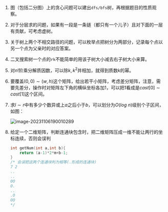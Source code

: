 1. 图（包括二分图）上的贪心问题可以建出`dfs/bfs`树，再根据题目的性质观察。

2. 对于分层求的问题，如果有一段是一条链（都只有一个儿子）且对下面的一层有贡献，可考虑虚树。

3. 关于树上两个不相交路径的问题，可以枚举点把树分为两部分，记录每个点以另一个点为父亲时的对应答案。

4. 二叉搜索树一个点的`rk`不能简单的用该子树大小减去右子树大小来算。

5. 对$n!$阶乘分解质因数，可以除$k,k^{2}$并相加，就得到质数$k$的幂。

6. 要覆盖$(0,0)\sim(w,h)$这个矩阵，给出若干小矩阵，考虑差分矩阵，注意，需要先差分，操作时对矩阵左下角的横纵坐标各加1，可以把1看成是$cast[0]\sim cast[1]$这个区间。

7. 求$l\sim r$中有多少个数异或上$a$之后小于$b$，可以划分为$O(log\ n)$级别个子区间，如图：

   ![image-20231106190010289](https://cartoonwqy.oss-cn-nanjing.aliyuncs.com/2023/11/2294b3b789c53b3d1abd1a86fb80c7b9.png)

8. 给定一个二维矩阵，判断连通块包含时，把二维矩阵压成一维不能让两行的坐标连续，否则会误判

   ```cpp
   int getNum(int a,int b){
       return (a-1)*2*m+b-1;
   }
   /* 会误把这两个连通块判为相等(.形成的连通块)
   7 2
   ..
   ..
   OO
   O.
   ..
   .O
   OO
   */
   ```

   